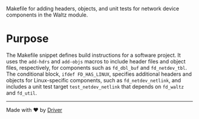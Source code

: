 <!--------------------------------------------------------------------------------->
<!-- IMPORTANT: This file is auto-generated by Driver (https://driver.ai). -------->
<!-- Manual edits may be overwritten on future commits. --------------------------->
<!--------------------------------------------------------------------------------->

Makefile for adding headers, objects, and unit tests for network device components in the Waltz module.

# Purpose
The Makefile snippet defines build instructions for a software project. It uses the `add-hdrs` and `add-objs` macros to include header files and object files, respectively, for components such as `fd_dbl_buf` and `fd_netdev_tbl`. The conditional block, `ifdef FD_HAS_LINUX`, specifies additional headers and objects for Linux-specific components, such as `fd_netdev_netlink`, and includes a unit test target `test_netdev_netlink` that depends on `fd_waltz` and `fd_util`.

---
Made with ❤️ by [Driver](https://www.driver.ai/)